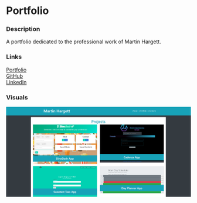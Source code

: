 # Portfolio

### Description  
A portfolio dedicated to the professional work of Martin Hargett.

### Links  
[Portfolio](https://mhargett23.github.io/portfolio/)  
[GitHub](https://github.com/mhargett23)  
[LinkedIn](https://www.linkedin.com/in/mdhargett/)  

### Visuals  
![Screenshot of Portfolio](./assets/images/portfolio_ss.png)
